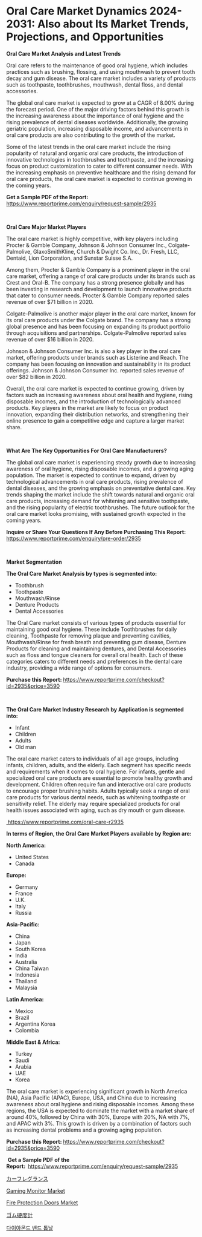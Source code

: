 <p><h1>Oral Care Market Dynamics 2024-2031: Also about Its Market Trends, Projections, and Opportunities</h1></p><p><strong>Oral Care Market Analysis and Latest Trends</strong></p>
<p><p>Oral care refers to the maintenance of good oral hygiene, which includes practices such as brushing, flossing, and using mouthwash to prevent tooth decay and gum disease. The oral care market includes a variety of products such as toothpaste, toothbrushes, mouthwash, dental floss, and dental accessories.</p><p>The global oral care market is expected to grow at a CAGR of 8.00% during the forecast period. One of the major driving factors behind this growth is the increasing awareness about the importance of oral hygiene and the rising prevalence of dental diseases worldwide. Additionally, the growing geriatric population, increasing disposable income, and advancements in oral care products are also contributing to the growth of the market.</p><p>Some of the latest trends in the oral care market include the rising popularity of natural and organic oral care products, the introduction of innovative technologies in toothbrushes and toothpaste, and the increasing focus on product customization to cater to different consumer needs. With the increasing emphasis on preventive healthcare and the rising demand for oral care products, the oral care market is expected to continue growing in the coming years.</p></p>
<p><strong>Get a Sample PDF of the Report:&nbsp;</strong> <a href="https://www.reportprime.com/enquiry/request-sample/2935">https://www.reportprime.com/enquiry/request-sample/2935</a></p>
<p>&nbsp;</p>
<p><strong>Oral Care Major Market Players</strong></p>
<p><p>The oral care market is highly competitive, with key players including Procter & Gamble Company, Johnson & Johnson Consumer Inc., Colgate-Palmolive, GlaxoSmithKline, Church & Dwight Co. Inc., Dr. Fresh, LLC, Dentaid, Lion Corporation, and Sunstar Suisse S.A.</p><p>Among them, Procter & Gamble Company is a prominent player in the oral care market, offering a range of oral care products under its brands such as Crest and Oral-B. The company has a strong presence globally and has been investing in research and development to launch innovative products that cater to consumer needs. Procter & Gamble Company reported sales revenue of over $71 billion in 2020.</p><p>Colgate-Palmolive is another major player in the oral care market, known for its oral care products under the Colgate brand. The company has a strong global presence and has been focusing on expanding its product portfolio through acquisitions and partnerships. Colgate-Palmolive reported sales revenue of over $16 billion in 2020.</p><p>Johnson & Johnson Consumer Inc. is also a key player in the oral care market, offering products under brands such as Listerine and Reach. The company has been focusing on innovation and sustainability in its product offerings. Johnson & Johnson Consumer Inc. reported sales revenue of over $82 billion in 2020.</p><p>Overall, the oral care market is expected to continue growing, driven by factors such as increasing awareness about oral health and hygiene, rising disposable incomes, and the introduction of technologically advanced products. Key players in the market are likely to focus on product innovation, expanding their distribution networks, and strengthening their online presence to gain a competitive edge and capture a larger market share.</p></p>
<p>&nbsp;</p>
<p><strong>What Are The Key Opportunities For Oral Care Manufacturers?</strong></p>
<p><p>The global oral care market is experiencing steady growth due to increasing awareness of oral hygiene, rising disposable incomes, and a growing aging population. The market is expected to continue to expand, driven by technological advancements in oral care products, rising prevalence of dental diseases, and the growing emphasis on preventative dental care. Key trends shaping the market include the shift towards natural and organic oral care products, increasing demand for whitening and sensitive toothpaste, and the rising popularity of electric toothbrushes. The future outlook for the oral care market looks promising, with sustained growth expected in the coming years.</p></p>
<p><strong>Inquire or Share Your Questions If Any Before Purchasing This Report:</strong> <a href="https://www.reportprime.com/enquiry/pre-order/2935">https://www.reportprime.com/enquiry/pre-order/2935</a></p>
<p>&nbsp;</p>
<p><strong>Market Segmentation</strong></p>
<p><strong>The Oral Care Market Analysis by types is segmented into:</strong></p>
<p><ul><li>Toothbrush</li><li>Toothpaste</li><li>Mouthwash/Rinse</li><li>Denture Products</li><li>Dental Accessories</li></ul></p>
<p><p>The Oral Care market consists of various types of products essential for maintaining good oral hygiene. These include Toothbrushes for daily cleaning, Toothpaste for removing plaque and preventing cavities, Mouthwash/Rinse for fresh breath and preventing gum disease, Denture Products for cleaning and maintaining dentures, and Dental Accessories such as floss and tongue cleaners for overall oral health. Each of these categories caters to different needs and preferences in the dental care industry, providing a wide range of options for consumers.</p></p>
<p><strong>Purchase this Report:&nbsp;</strong><a href="https://www.reportprime.com/checkout?id=2935&price=3590">https://www.reportprime.com/checkout?id=2935&price=3590</a></p>
<p>&nbsp;</p>
<p><strong>The Oral Care Market Industry Research by Application is segmented into:</strong></p>
<p><ul><li>Infant</li><li>Children</li><li>Adults</li><li>Old man</li></ul></p>
<p><p>The oral care market caters to individuals of all age groups, including infants, children, adults, and the elderly. Each segment has specific needs and requirements when it comes to oral hygiene. For infants, gentle and specialized oral care products are essential to promote healthy growth and development. Children often require fun and interactive oral care products to encourage proper brushing habits. Adults typically seek a range of oral care products for various dental needs, such as whitening toothpaste or sensitivity relief. The elderly may require specialized products for oral health issues associated with aging, such as dry mouth or gum disease.</p></p>
<p><a href="https://www.reportprime.com/oral-care-r2935">&nbsp;https://www.reportprime.com/oral-care-r2935</a></p>
<p><strong>In terms of Region, the Oral Care Market Players available by Region are:</strong></p>
<p>
    <p> <strong> North America: </strong>
        <ul>
            <li>United States</li>
            <li>Canada</li>
        </ul>
        </p> 
    <p> <strong> Europe: </strong>
        <ul>
            <li>Germany</li>
            <li>France</li>
            <li>U.K.</li>
            <li>Italy</li>
            <li>Russia</li>
        </ul>
        </p> 
    <p> <strong> Asia-Pacific: </strong>
        <ul>
            <li>China</li>
            <li>Japan</li>
            <li>South Korea</li>
            <li>India</li>
            <li>Australia</li>
            <li>China Taiwan</li>
            <li>Indonesia</li>
            <li>Thailand</li>
            <li>Malaysia</li>
        </ul>
        </p> 
    <p> <strong> Latin America: </strong>
        <ul>
            <li>Mexico</li>
            <li>Brazil</li>
            <li>Argentina Korea</li>
            <li>Colombia</li>
        </ul>
        </p> 
    <p> <strong> Middle East & Africa: </strong>
        <ul>
            <li>Turkey</li>
            <li>Saudi</li>
            <li>Arabia</li>
            <li>UAE</li>
            <li>Korea</li>
        </ul>
    </p>
    </p>
<p><p>The oral care market is experiencing significant growth in North America (NA), Asia Pacific (APAC), Europe, USA, and China due to increasing awareness about oral hygiene and rising disposable incomes. Among these regions, the USA is expected to dominate the market with a market share of around 40%, followed by China with 30%, Europe with 20%, NA with 7%, and APAC with 3%. This growth is driven by a combination of factors such as increasing dental problems and a growing aging population.</p></p>
<p><strong>Purchase this Report: </strong><a href="https://www.reportprime.com/checkout?id=2935&price=3590">https://www.reportprime.com/checkout?id=2935&price=3590</a></p>
<p>&nbsp;<strong>Get a Sample PDF of the Report:&nbsp;&nbsp;</strong><a href="https://www.reportprime.com/enquiry/request-sample/2935">https://www.reportprime.com/enquiry/request-sample/2935</a></p>
<p><strong></strong></p>
<p><p><a href="https://github.com/LuzHills1972/Market-Research-Report-List-1/blob/main/510341770625.md">カーフレグランス</a></p><p><a href="https://github.com/Sarissaschmalingtr6fz2739/Market-Research-Report-List-2/blob/main/gaming-monitor-market.md">Gaming Monitor Market</a></p><p><a href="https://github.com/RyleeBauch2023/Market-Research-Report-List-1/blob/main/fire-protection-doors-market.md">Fire Protection Doors Market</a></p><p><a href="https://github.com/FrancoWeber2023/Market-Research-Report-List-1/blob/main/370115670624.md">ゴム硬度計</a></p><p><a href="https://github.com/AidenReinger/Market-Research-Report-List-1/blob/main/987011968179.md">다이아몬드 밴드 톱날</a></p></p>